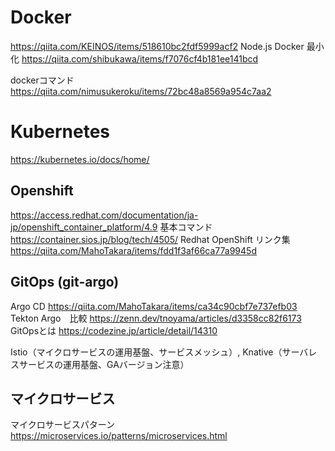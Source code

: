 # Docker
https://qiita.com/KEINOS/items/518610bc2fdf5999acf2
Node.js Docker 最小化
https://qiita.com/shibukawa/items/f7076cf4b181ee141bcd

dockerコマンド
https://qiita.com/nimusukeroku/items/72bc48a8569a954c7aa2

# Kubernetes
https://kubernetes.io/docs/home/

## Openshift 
https://access.redhat.com/documentation/ja-jp/openshift_container_platform/4.9
基本コマンド
https://container.sios.jp/blog/tech/4505/
Redhat OpenShift リンク集
https://qiita.com/MahoTakara/items/fdd1f3af66ca77a9945d

## GitOps (git-argo)
Argo CD 
https://qiita.com/MahoTakara/items/ca34c90cbf7e737efb03
Tekton Argo　比較
https://zenn.dev/tnoyama/articles/d3358cc82f6173
GitOpsとは
https://codezine.jp/article/detail/14310

Istio（マイクロサービスの運用基盤、サービスメッシュ）, Knative（サーバレスサービスの運用基盤、GAバージョン注意）

## マイクロサービス
マイクロサービスパターン
https://microservices.io/patterns/microservices.html